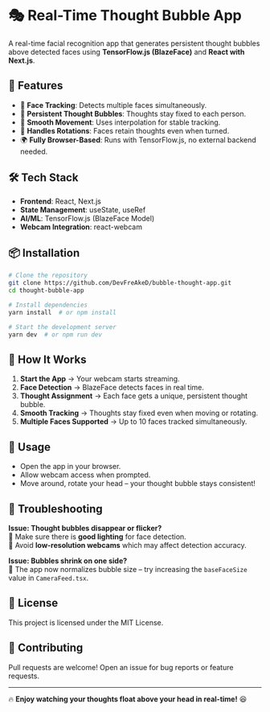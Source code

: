 # 🎭 Real-Time Thought Bubble App

A real-time facial recognition app that generates persistent thought bubbles above detected faces using **TensorFlow.js (BlazeFace)** and **React with Next.js**.

## 🚀 Features
- 🧠 **Face Tracking**: Detects multiple faces simultaneously.
- 💬 **Persistent Thought Bubbles**: Thoughts stay fixed to each person.
- 🎥 **Smooth Movement**: Uses interpolation for stable tracking.
- 🔄 **Handles Rotations**: Faces retain thoughts even when turned.
- 🌍 **Fully Browser-Based**: Runs with TensorFlow.js, no external backend needed.

## 🛠️ Tech Stack
- **Frontend**: React, Next.js
- **State Management**: useState, useRef
- **AI/ML**: TensorFlow.js (BlazeFace Model)
- **Webcam Integration**: react-webcam

## 📦 Installation
```sh
# Clone the repository
git clone https://github.com/DevFreAkeD/bubble-thought-app.git
cd thought-bubble-app

# Install dependencies
yarn install  # or npm install

# Start the development server
yarn dev  # or npm run dev
```

## 📸 How It Works
1. **Start the App** → Your webcam starts streaming.
2. **Face Detection** → BlazeFace detects faces in real time.
3. **Thought Assignment** → Each face gets a unique, persistent thought bubble.
4. **Smooth Tracking** → Thoughts stay fixed even when moving or rotating.
5. **Multiple Faces Supported** → Up to 10 faces tracked simultaneously.

## 🎯 Usage
- Open the app in your browser.
- Allow webcam access when prompted.
- Move around, rotate your head – your thought bubble stays consistent!

## 🐞 Troubleshooting
**Issue: Thought bubbles disappear or flicker?**  
🔹 Make sure there is **good lighting** for face detection.  
🔹 Avoid **low-resolution webcams** which may affect detection accuracy.

**Issue: Bubbles shrink on one side?**  
🔹 The app now normalizes bubble size – try increasing the `baseFaceSize` value in `CameraFeed.tsx`.

## 📜 License
This project is licensed under the MIT License.

## 🤝 Contributing
Pull requests are welcome! Open an issue for bug reports or feature requests.

---

🔥 **Enjoy watching your thoughts float above your head in real-time!** 😆
